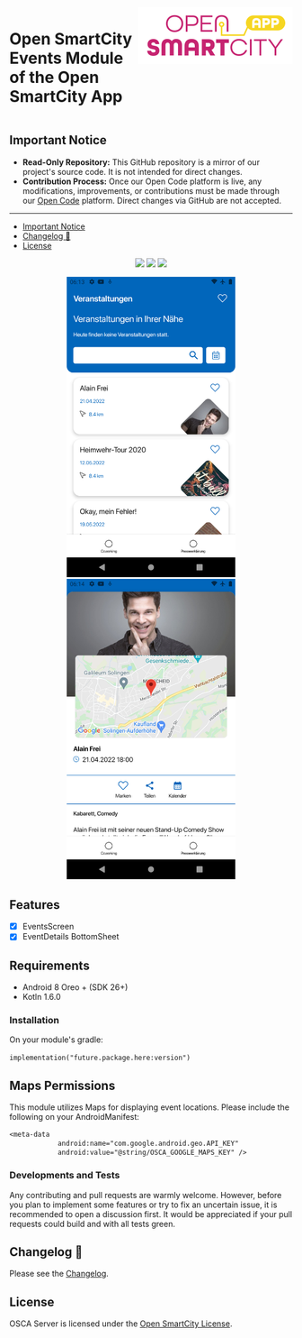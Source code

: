 <div style="display:flex;gap:1%;margin-bottom:20px">
  <h1 style="border:none">Open SmartCity Events Module of the Open SmartCity App</h1>
  <img height="100px" alt="logo" src="logo.svg">
</div>

## Important Notice

- **Read-Only Repository:** This GitHub repository is a mirror of our project's source code. It is not intended for direct changes.
- **Contribution Process:** Once our Open Code platform is live, any modifications, improvements, or contributions must be made through our [Open Code](https://gitlab.opencode.de/) platform. Direct changes via GitHub are not accepted.

---

- [Important Notice](#important-notice)
- [Changelog 📝](#changelog-)
- [License](#license)

<p align="center">
<img src="https://img.shields.io/badge/Platform%20Compatibility%20-android-green">
<img src="https://img.shields.io/badge/Kotlin%20Compatibility%20-1.6.0-blue">
<img src="https://img.shields.io/badge/Dokka-active">
</p>

<div style="text-align:center">
<img src=".gitkeep/images/event_ss_1.png" width="300px">
<img src=".gitkeep/images/event_ss_2.png" width="300px">
</div>

## Features

- [x] EventsScreen
- [x] EventDetails BottomSheet

## Requirements

- Android 8 Oreo + (SDK 26+)
- Kotln 1.6.0

### Installation

On your module's gradle:

`implementation("future.package.here:version")`

## Maps Permissions

This module utilizes Maps for displaying event locations. Please include the following on your
AndroidManifest:

```
<meta-data
            android:name="com.google.android.geo.API_KEY"
            android:value="@string/OSCA_GOOGLE_MAPS_KEY" />
```

### Developments and Tests

Any contributing and pull requests are warmly welcome. However, before you plan to implement some
features or try to fix an uncertain issue, it is recommended to open a discussion first. It would be
appreciated if your pull requests could build and with all tests green.

## Changelog 📝

Please see the [Changelog](CHANGELOG.md).

## License

OSCA Server is licensed under the [Open SmartCity License](LICENSE.md).
